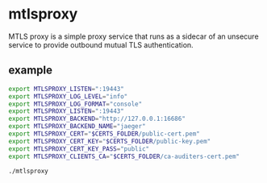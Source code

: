 # mtlsproxy

MTLS proxy is a simple proxy service that runs as a sidecar of an unsecure service to provide outbound mutual TLS authentication.

## example

```bash
export MTLSPROXY_LISTEN=":19443"
export MTLSPROXY_LOG_LEVEL="info"
export MTLSPROXY_LOG_FORMAT="console"
export MTLSPROXY_LISTEN=":19443"
export MTLSPROXY_BACKEND="http://127.0.0.1:16686"
export MTLSPROXY_BACKEND_NAME="jaeger"
export MTLSPROXY_CERT="$CERTS_FOLDER/public-cert.pem"
export MTLSPROXY_CERT_KEY="$CERTS_FOLDER/public-key.pem"
export MTLSPROXY_CERT_KEY_PASS="public"
export MTLSPROXY_CLIENTS_CA="$CERTS_FOLDER/ca-auditers-cert.pem"

./mtlsproxy
```
